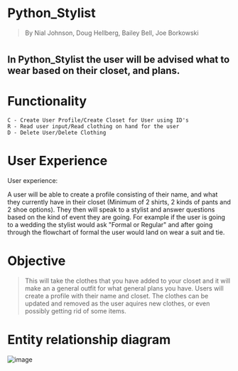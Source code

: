 # Python_Stylist
> By Nial Johnson, Doug Hellberg, Bailey Bell, Joe Borkowski
#
## In Python_Stylist the user will be advised what to wear based on their closet, and plans.

# Functionality

    C - Create User Profile/Create Closet for User using ID's
    R - Read user input/Read clothing on hand for the user
    D - Delete User/Delete Clothing



# User Experience
User experience:

A user will be able to create a profile consisting of their name, and what they currently have in their closet (Minimum of 2 shirts, 2 kinds of pants and 2 shoe options). They then will speak to a stylist and answer questions based on the kind of event they are going. For example if the user is going to a wedding the stylist would ask "Formal or Regular" and after going through the flowchart of formal the user would land on wear a suit and tie. 

# Objective

> This will take the clothes that you have added to your closet and it will make an a general outfit for what general plans you have. Users will create a profile with their name and closet. The clothes can be updated and removed as the user aquires new clothes, or even possibly getting rid of some items.



# Entity relationship diagram 



![image](https://github.com/nj707/phase-3-project/assets/137824532/f5bad316-0522-4cc7-888e-d082257799a0)





